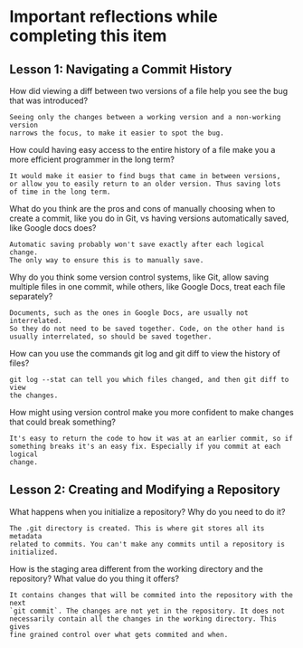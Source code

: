 # Important reflections while completing this item

## Lesson 1: Navigating a Commit History

How did viewing a diff between two versions of a file help you see the bug that
was introduced?

    Seeing only the changes between a working version and a non-working version
    narrows the focus, to make it easier to spot the bug.

How could having easy access to the entire history of a file make you a more
efficient programmer in the long term?

    It would make it easier to find bugs that came in between versions,
    or allow you to easily return to an older version. Thus saving lots
    of time in the long term.

What do you think are the pros and cons of manually choosing when to create a
commit, like you do in Git, vs having versions automatically saved, like Google
docs does?

    Automatic saving probably won't save exactly after each logical change.
    The only way to ensure this is to manually save.

Why do you think some version control systems, like Git, allow saving multiple
files in one commit, while others, like Google Docs, treat each file separately?

    Documents, such as the ones in Google Docs, are usually not interrelated.
    So they do not need to be saved together. Code, on the other hand is
    usually interrelated, so should be saved together.

How can you use the commands git log and git diff to view the history of files?

    git log --stat can tell you which files changed, and then git diff to view
    the changes.

How might using version control make you more confident to make changes that
could break something?

    It's easy to return the code to how it was at an earlier commit, so if
    something breaks it's an easy fix. Especially if you commit at each logical
    change.

## Lesson 2: Creating and Modifying a Repository

What happens when you initialize a repository? Why do you need to do it?

    The .git directory is created. This is where git stores all its metadata
    related to commits. You can't make any commits until a repository is
    initialized.

How is the staging area different from the working directory and the repository?
What value do you thing it offers?

    It contains changes that will be commited into the repository with the next
    `git commit`. The changes are not yet in the repository. It does not
    necessarily contain all the changes in the working directory. This gives
    fine grained control over what gets commited and when.
